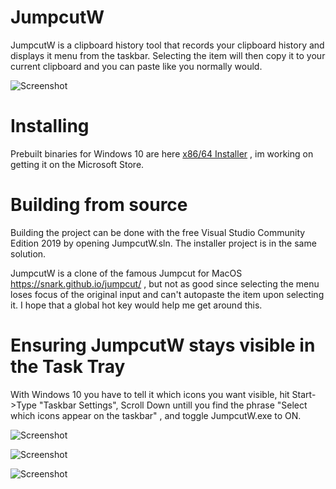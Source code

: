 # JumpcutW

JumpcutW is a clipboard history tool that records your clipboard history and displays it menu from the taskbar.  Selecting the item will then copy it to your current clipboard and you can paste like you normally would.

![Screenshot](https://github.com/qorrect/JumpcutW/blob/main/screenshot.png?raw=true)

# Installing

Prebuilt binaries for Windows 10 are here [x86/64 Installer](https://github.com/qorrect/JumpcutW/blob/main/Binaries/JumpcutWInstaller.msi?raw=true) , im working on getting it on the Microsoft Store.

# Building from source
Building the project can be done with the free Visual Studio Community Edition 2019 by opening JumpcutW.sln.  The installer project is in the same solution. 

JumpcutW is a clone of the famous Jumpcut for MacOS https://snark.github.io/jumpcut/ , but not as good since selecting the menu loses focus of the original input and can't autopaste the item upon selecting it.  I hope that a global hot key would help me get around this.

# Ensuring JumpcutW stays visible in the Task Tray

With Windows 10 you have to tell it which icons you want visible, hit Start->Type "Taskbar Settings", Scroll Down untill you find the phrase "Select which icons appear on the taskbar" , and toggle JumpcutW.exe to ON.

![Screenshot](https://github.com/qorrect/JumpcutW/blob/main/toolbar1.png?raw=true)

![Screenshot](https://github.com/qorrect/JumpcutW/blob/main/toolbar2.png?raw=true)

![Screenshot](https://github.com/qorrect/JumpcutW/blob/main/toolbar3.png?raw=true)

